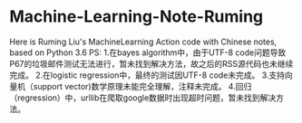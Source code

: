 # Machine-Learning-Note-Ruming
Here is Ruming Liu's MachineLearning Action code with Chinese notes, based on Python 3.6
PS:
1.在bayes algorithm中，由于UTF-8 code问题导致P67的垃圾邮件测试无法进行，暂未找到解决方法，故之后的RSS源代码也未继续完成。
2.在logistic regression中，最终的测试因UTF-8 code未完成。
3.支持向量机（support vector)数学原理未能完全理解，注释未完成。
4.回归（regression）中，urllib在爬取google数据时出现超时问题，暂未找到解决方法。
